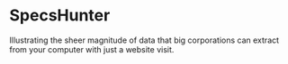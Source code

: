 # SpecsHunter
Illustrating the sheer magnitude of data that big corporations can extract from your computer with just a website visit.

